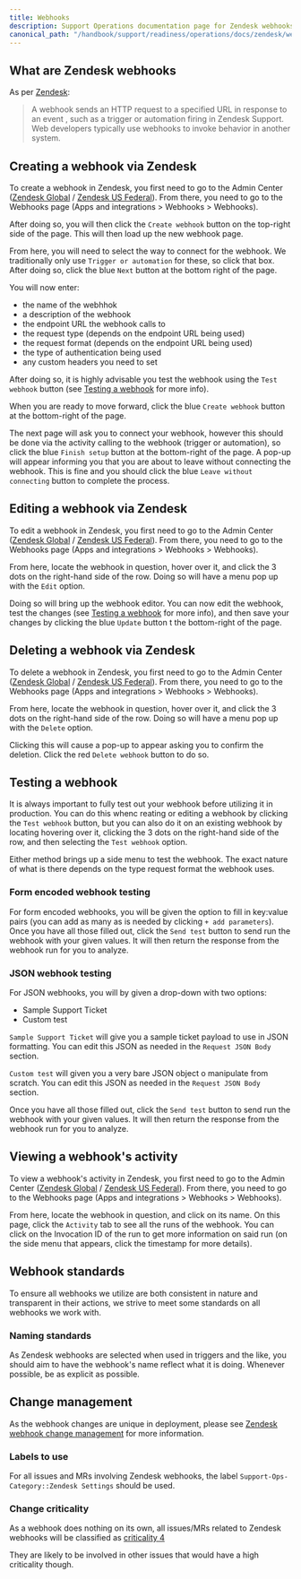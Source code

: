 ```yaml
---
title: Webhooks
description: Support Operations documentation page for Zendesk webhooks
canonical_path: "/handbook/support/readiness/operations/docs/zendesk/webhooks"
---
```


## What are Zendesk webhooks

As per
[Zendesk](https://support.zendesk.com/hc/en-us/articles/4408839108378-Creating-webhooks-to-interact-with-third-party-systems):

> A webhook sends an HTTP request to a specified URL in response to an event ,
> such as a trigger or automation firing in Zendesk Support. Web developers
> typically use webhooks to invoke behavior in another system.

## Creating a webhook via Zendesk

To create a webhook in Zendesk, you first need to go to the Admin Center
([Zendesk Global](https://gitlab.zendesk.com/admin/) /
[Zendesk US Federal](https://gitlab-federal-support.zendesk.com/admin/)). From
there, you need to go to the Webhooks page (Apps and integrations > Webhooks >
Webhooks).

After doing so, you will then click the `Create webhook` button on the top-right
side of the page. This will then load up the new webhook page.

From here, you will need to select the way to connect for the webhook. We
traditionally only use `Trigger or automation` for these, so click that box.
After doing so, click the blue `Next` button at the bottom right of the page.

You will now enter:

- the name of the webhhok
- a description of the webhook
- the endpoint URL the webhook calls to
- the request type (depends on the endpoint URL being used)
- the request format (depends on the endpoint URL being used)
- the type of authentication being used
- any custom headers you need to set

After doing so, it is highly advisable you test the webhook using the
`Test webhook` button (see [Testing a webhook](#testing-a-webhook) for more
info).

When you are ready to move forward, click the blue `Create webhook` button at
the bottom-right of the page.

The next page will ask you to connect your webhook, however this should be done
via the activity calling to the webhook (trigger or automation), so click the
blue `Finish setup` button at the bottom-right of the page. A pop-up will appear
informing you that you are about to leave without connecting the webhook. This
is fine and you should click the blue `Leave without connecting` button to
complete the process.

## Editing a webhook via Zendesk

To edit a webhook in Zendesk, you first need to go to the Admin Center
([Zendesk Global](https://gitlab.zendesk.com/admin/) /
[Zendesk US Federal](https://gitlab-federal-support.zendesk.com/admin/)). From
there, you need to go to the Webhooks page (Apps and integrations > Webhooks >
Webhooks).

From here, locate the webhook in question, hover over it, and click the 3 dots
on the right-hand side of the row. Doing so will have a menu pop up with the
`Edit` option.

Doing so will bring up the webhook editor. You can now edit the webhook, test
the changes (see [Testing a webhook](#testing-a-webhook) for more info), and
then save your changes by clicking the blue `Update` button t the bottom-right
of the page.

## Deleting a webhook via Zendesk

To delete a webhook in Zendesk, you first need to go to the Admin Center
([Zendesk Global](https://gitlab.zendesk.com/admin/) /
[Zendesk US Federal](https://gitlab-federal-support.zendesk.com/admin/)). From
there, you need to go to the Webhooks page (Apps and integrations > Webhooks >
Webhooks).

From here, locate the webhook in question, hover over it, and click the 3 dots
on the right-hand side of the row. Doing so will have a menu pop up with the
`Delete` option.

Clicking this will cause a pop-up  to appear asking you to confirm the deletion.
Click the red `Delete webhook` button to do so.

## Testing a webhook

It is always important to fully test out your webhook before utilizing it in
production. You can do this whenc reating or editing a webhook by clicking the
`Test webhook` button, but you can also do it on an existing webhook by locating
hovering over it, clicking the 3 dots on the right-hand side of the row, and
then selecting the `Test webhook` option.

Either method brings up a side menu to test the webhook. The exact nature of
what is there depends on the type request format the webhook uses.

### Form encoded webhook testing

For form encoded webhooks, you will be given the option to fill in key:value
pairs (you can add as many as is needed by clicking `+ add parameters`). Once
you have all those filled out, click the `Send test` button to send run the
webhook with your given values. It will then return the response from the
webhook run for you to analyze.

### JSON webhook testing

For JSON webhooks, you will by given a drop-down with two options:

- Sample Support Ticket
- Custom test

`Sample Support Ticket` will give you a sample ticket payload to use in JSON
formatting. You can edit this JSON as needed in the `Request JSON Body` section.

`Custom test` will given you a very bare JSON object o manipulate from scratch.
You can edit this JSON as needed in the `Request JSON Body` section.

Once you have all those filled out, click the `Send test` button to send run the
webhook with your given values. It will then return the response from the
webhook run for you to analyze.

## Viewing a webhook's activity

To view a webhook's activity in Zendesk, you first need to go to the Admin
Center
([Zendesk Global](https://gitlab.zendesk.com/admin/) /
[Zendesk US Federal](https://gitlab-federal-support.zendesk.com/admin/)). From
there, you need to go to the Webhooks page (Apps and integrations > Webhooks >
Webhooks).

From here, locate the webhook in question, and click on its name. On this page,
click the `Activity` tab to see all the runs of the webhook. You can click on
the Invocation ID of the run to get more information on said run (on the side
menu that appears, click the timestamp for more details).

## Webhook standards

To ensure all webhooks we utilize are both consistent in nature and transparent
in their actions, we strive to meet some standards on all webhooks we work
with.

### Naming standards

As Zendesk webhooks are selected when used in triggers and the like, you should
aim to have the webhook's name reflect what it is doing. Whenever possible, be
as explicit as possible.

## Change management

As the webhook changes are unique in deployment, please see
[Zendesk webhook change management](/handbook/support/readiness/operations/docs/change_management#zendesk-webhook-change-management)
for more information.

### Labels to use

For all issues and MRs involving Zendesk webhooks, the label
`Support-Ops-Category::Zendesk Settings` should be used.

### Change criticality

As a webhook does nothing on its own, all issues/MRs related to Zendesk webhooks
will be classified as
[criticality 4](/handbook/support/readiness/operations/docs/change_criticalities#criticality-4)

They are likely to be involved in other issues that would have a high
criticality though.
